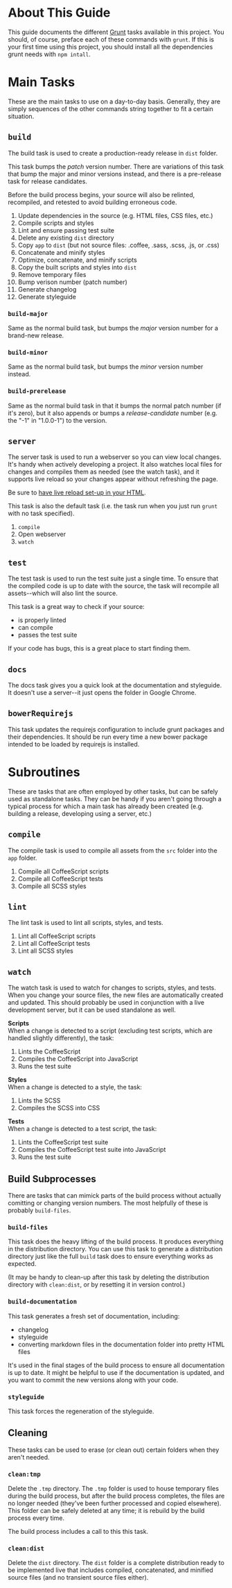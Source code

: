 # About This Guide #

This guide documents the different [Grunt](http://gruntjs.com/) tasks available in this project. You should, of course, preface each of these commands with `grunt`. If this is your first time using this project, you should install all the dependencies grunt needs with `npm intall`.

# Main Tasks #

These are the main tasks to use on a day-to-day basis. Generally, they are simply sequences of the other commands string together to fit a certain situation.

## `build` ##

The build task is used to create a production-ready release in `dist` folder.

This task bumps the _patch_ version number. There are variations of this task that bump the major and minor versions instead, and there is a pre-release task for release candidates.

Before the build process begins, your source will also be relinted, recompiled, and retested to avoid building erroneous code.

1. Update dependencies in the source (e.g. HTML files, CSS files, etc.)
2. Compile scripts and styles
3. Lint and ensure passing test suite
4. Delete any existing `dist` directory
5. Copy `app` to `dist` (but not source files: .coffee, .sass, .scss, .js, or .css)
6. Concatenate and minify styles
7. Optimize, concatenate, and minify scripts
8. Copy the built scripts and styles into `dist`
9. Remove temporary files
10. Bump verison number (patch number)
11. Generate changelog
12. Generate styleguide

### `build-major` ###

Same as the normal build task, but bumps the _major_ version number for a brand-new release.

### `build-minor` ###

Same as the normal build task, but bumps the _minor_ version number instead.

### `build-prerelease` #

Same as the normal build task in that it bumps the normal patch number (if it's zero), but it also appends or bumps a _release-candidate_ number (e.g. the "-1" in "1.0.0-1") to the version.

## `server` ##

The server task is used to run a webserver so you can view local changes. It's handy when actively developing a project. It also watches local files for changes and compiles them as needed (see the watch task), and it supports live reload so your changes appear without refreshing the page.

Be sure to [have live reload set-up in your HTML](https://github.com/gruntjs/grunt-contrib-watch/blob/master/docs/watch-examples.md#enabling-live-reload-in-your-html).

This task is also the default task (i.e. the task run when you just run `grunt` with no task specified).

1. `compile`
2. Open webserver
3. `watch`

## `test` ##

The test task is used to run the test suite just a single time. To ensure that the compiled code is up to date with the source, the task will recompile all assets--which will also lint the source.

This task is a great way to check if your source:
* is properly linted
* can compile
* passes the test suite

If your code has bugs, this is a great place to start finding them.

## `docs` ##

The docs task gives you a quick look at the documentation and styleguide. It doesn't use a server--it just opens the folder in Google Chrome.

## `bowerRequirejs` ##

This task updates the requirejs configuration to include grunt packages and their dependencies. It should be run every time a new bower package intended to be loaded by requirejs is installed.

# Subroutines #

These are tasks that are often employed by other tasks, but can be safely used as standalone tasks. They can be handy if you aren't going through a typical process for which a main task has already been created (e.g. building a release, developing using a server, etc.)

## `compile` ##

The compile task is used to compile all assets from the `src` folder into the `app` folder.

1. Compile all CoffeeScript scripts
2. Compile all CoffeeScript tests
3. Compile all SCSS styles

## `lint` ##

The lint task is used to lint all scripts, styles, and tests.

1. Lint all CoffeeScript scripts
2. Lint all CoffeeScript tests
3. Lint all SCSS styles

## `watch` ##

The watch task is used to watch for changes to scripts, styles, and tests. When you change your source files, the new files are automatically created and updated. This should probably be used in conjunction with a live development server, but it can be used standalone as well.

**Scripts**  
When a change is detected to a script (excluding test scripts, which are handled slightly differently), the task:

1. Lints the CoffeeScript
2. Compiles the CoffeeScript into JavaScript
3. Runs the test suite

**Styles**  
When a change is detected to a style, the task:
1. Lints the SCSS
2. Compiles the SCSS into CSS

**Tests**  
When a change is detected to a test script, the task:
1. Lints the CoffeeScript test suite
2. Compiles the CoffeeScript test suite into JavaScript
3. Runs the test suite

## Build Subprocesses ##

There are tasks that can mimick parts of the build process without actually comitting or changing version numbers. The most helpfully of these is probably `build-files`.

### `build-files` ###

This task does the heavy lifting of the build process. It produces everything in the distribution directory. You can use this task to generate a distribution directory just like the full `build` task does to ensure everything works as expected.

(It may be handy to clean-up after this task by deleting the distribution directory with `clean:dist`, or by resetting it in version control.)

### `build-documentation` ###

This task generates a fresh set of documentation, including:
- changelog
- styleguide
- converting markdown files in the documentation folder into pretty HTML files

It's used in the final stages of the build process to ensure all documentation is up to date. It might be helpful to use if the documentation is updated, and you want to commit the new versions along with your code.

### `styleguide` ###

This task forces the regeneration of the styleguide.

## Cleaning ##

These tasks can be used to erase (or clean out) certain folders when they aren't needed.

### `clean:tmp` ###

Delete the `.tmp` directory. The `.tmp` folder is used to house temporary files during the build process, but after the build process completes, the files are no longer needed (they've been further processed and copied elsewhere). This folder can be safely deleted at any time; it is rebuild by the build process every time.

The build process includes a call to this this task.

### `clean:dist` ###

Delete the `dist` directory. The `dist` folder is a complete distribution ready to be implemented live that includes compiled, concatenated, and minified source files (and no transient source files either).

